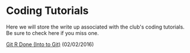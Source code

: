 # Coding Tutorials
Here we will store the write up associated with the club's coding tutorials. Be sure to check here if you miss one. 

[Git R Done (Into to Git)](https://github.com/BrockCSC/coding-tutorials/blob/master/INTRO%20TO%20GIT/Git%20'er%20Done%20Workshop.pdf) (02/02/2016)

